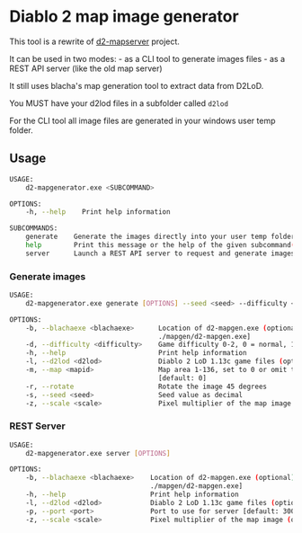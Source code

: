# Diablo 2 map image generator

This tool is a rewrite of [d2-mapserver](https://github.com/joffreybesos/d2-mapserver) project.

It can be used in two modes:
    - as a CLI tool to generate images files
    - as a REST API server (like the old map server)

It still uses blacha's map generation tool to extract data from D2LoD.  

You MUST have your d2lod files in a subfolder called `d2lod`

For the CLI tool all image files are generated in your windows user temp folder.

## Usage

```bash
USAGE:
    d2-mapgenerator.exe <SUBCOMMAND>

OPTIONS:
    -h, --help    Print help information

SUBCOMMANDS:
    generate    Generate the images directly into your user temp folder
    help        Print this message or the help of the given subcommand(s)
    server      Launch a REST API server to request and generate images
```

### Generate images

```bash
USAGE:
    d2-mapgenerator.exe generate [OPTIONS] --seed <seed> --difficulty <difficulty>

OPTIONS:
    -b, --blachaexe <blachaexe>      Location of d2-mapgen.exe (optional) [default:
                                     ./mapgen/d2-mapgen.exe]
    -d, --difficulty <difficulty>    Game difficulty 0-2, 0 = normal, 1 = nightmare, 2 = hell
    -h, --help                       Print help information
    -l, --d2lod <d2lod>              Diablo 2 LoD 1.13c game files (optional) [default: ./game]
    -m, --map <mapid>                Map area 1-136, set to 0 or omit to generate for ALL maps
                                     [default: 0]
    -r, --rotate                     Rotate the image 45 degrees
    -s, --seed <seed>                Seed value as decimal
    -z, --scale <scale>              Pixel multiplier of the map image (optional) [default: 1]
```

### REST Server

```bash
USAGE:
    d2-mapgenerator.exe server [OPTIONS]

OPTIONS:
    -b, --blachaexe <blachaexe>    Location of d2-mapgen.exe (optional) [default:
                                   ./mapgen/d2-mapgen.exe]
    -h, --help                     Print help information
    -l, --d2lod <d2lod>            Diablo 2 LoD 1.13c game files (optional) [default: ./game]
    -p, --port <port>              Port to use for server [default: 3003]
    -z, --scale <scale>            Pixel multiplier of the map image (optional) [default: 1]
```